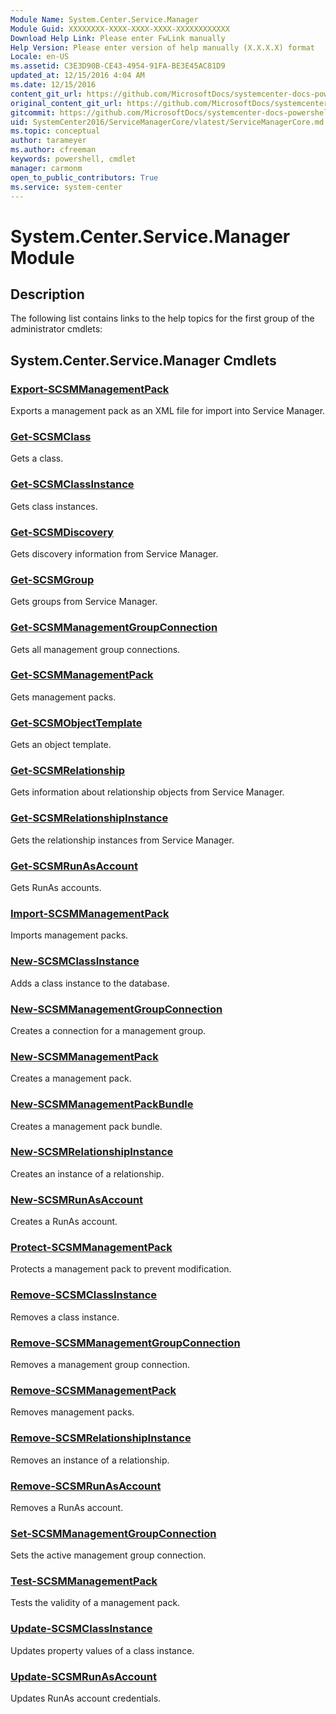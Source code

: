 ```yaml
---
Module Name: System.Center.Service.Manager
Module Guid: XXXXXXXX-XXXX-XXXX-XXXX-XXXXXXXXXXXX
Download Help Link: Please enter FwLink manually
Help Version: Please enter version of help manually (X.X.X.X) format
Locale: en-US
ms.assetid: C3E3D90B-CE43-4954-91FA-BE3E45AC81D9
updated_at: 12/15/2016 4:04 AM
ms.date: 12/15/2016
content_git_url: https://github.com/MicrosoftDocs/systemcenter-docs-powershell/blob/live/systemcenter-cmdlets/SystemCenter2016/ServiceManagerCore/vlatest/ServiceManagerCore.md
original_content_git_url: https://github.com/MicrosoftDocs/systemcenter-docs-powershell/blob/live/systemcenter-cmdlets/SystemCenter2016/ServiceManagerCore/vlatest/ServiceManagerCore.md
gitcommit: https://github.com/MicrosoftDocs/systemcenter-docs-powershell/blob/7df4508c7b907a214e6a8eca76037b06065ef078/systemcenter-cmdlets/SystemCenter2016/ServiceManagerCore/vlatest/ServiceManagerCore.md
uid: SystemCenter2016/ServiceManagerCore/vlatest/ServiceManagerCore.md
ms.topic: conceptual
author: tarameyer
ms.author: cfreeman
keywords: powershell, cmdlet
manager: carmonm
open_to_public_contributors: True
ms.service: system-center
---
```


# System.Center.Service.Manager Module
## Description
The following list contains links to the help topics for the first group of the administrator cmdlets:

## System.Center.Service.Manager Cmdlets
### [Export-SCSMManagementPack](./Export-SCSMManagementPack.md)
Exports a management pack as an XML file for import into Service Manager.

### [Get-SCSMClass](./Get-SCSMClass.md)
Gets a class.

### [Get-SCSMClassInstance](./Get-SCSMClassInstance.md)
Gets class instances.

### [Get-SCSMDiscovery](./Get-SCSMDiscovery.md)
Gets discovery information from Service Manager.

### [Get-SCSMGroup](./Get-SCSMGroup.md)
Gets groups from Service Manager.

### [Get-SCSMManagementGroupConnection](./Get-SCSMManagementGroupConnection.md)
Gets all management group connections.

### [Get-SCSMManagementPack](./Get-SCSMManagementPack.md)
Gets management packs.

### [Get-SCSMObjectTemplate](./Get-SCSMObjectTemplate.md)
Gets an object template.

### [Get-SCSMRelationship](./Get-SCSMRelationship.md)
Gets information about relationship objects from Service Manager.

### [Get-SCSMRelationshipInstance](./Get-SCSMRelationshipInstance.md)
Gets the relationship instances from Service Manager.

### [Get-SCSMRunAsAccount](./Get-SCSMRunAsAccount.md)
Gets RunAs accounts.

### [Import-SCSMManagementPack](./Import-SCSMManagementPack.md)
Imports management packs.

### [New-SCSMClassInstance](./New-SCSMClassInstance.md)
Adds a class instance to the database.

### [New-SCSMManagementGroupConnection](./New-SCSMManagementGroupConnection.md)
Creates a connection for a management group.

### [New-SCSMManagementPack](./New-SCSMManagementPack.md)
Creates a management pack.

### [New-SCSMManagementPackBundle](./New-SCSMManagementPackBundle.md)
Creates a management pack bundle.

### [New-SCSMRelationshipInstance](./New-SCSMRelationshipInstance.md)
Creates an instance of a relationship.

### [New-SCSMRunAsAccount](./New-SCSMRunAsAccount.md)
Creates a RunAs account.

### [Protect-SCSMManagementPack](./Protect-SCSMManagementPack.md)
Protects a management pack to prevent modification.

### [Remove-SCSMClassInstance](./Remove-SCSMClassInstance.md)
Removes a class instance.

### [Remove-SCSMManagementGroupConnection](./Remove-SCSMManagementGroupConnection.md)
Removes a management group connection.

### [Remove-SCSMManagementPack](./Remove-SCSMManagementPack.md)
Removes management packs.

### [Remove-SCSMRelationshipInstance](./Remove-SCSMRelationshipInstance.md)
Removes an instance of a relationship.

### [Remove-SCSMRunAsAccount](./Remove-SCSMRunAsAccount.md)
Removes a RunAs account.

### [Set-SCSMManagementGroupConnection](./Set-SCSMManagementGroupConnection.md)
Sets the active management group connection.

### [Test-SCSMManagementPack](./Test-SCSMManagementPack.md)
Tests the validity of a management pack.

### [Update-SCSMClassInstance](./Update-SCSMClassInstance.md)
Updates property values of a class instance.

### [Update-SCSMRunAsAccount](./Update-SCSMRunAsAccount.md)
Updates RunAs account credentials.

